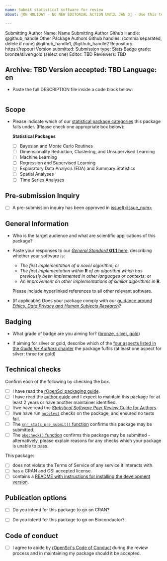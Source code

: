 ```yaml
---
name: Submit statistical software for review
about: 🚨ON HOLIDAY - NO NEW EDITORIAL ACTION UNTIL JAN 3🚨 - Use this template to submit statistical software for review

---
```


<!---
Below, please enter values for (1) submitting author GitHub handle (replacing "@github_handle@); and (2) Repository URL (replacing "https://repourl"). Values for additional package authors may also be specified, replacing "@github_handle1", "@github_handle2" - delete these if not needed. DO NOT DELETE HTML SYMBOLS (everything between "<!" and ">"). Replace only "@github_handle" and "https://repourl". This comment may be deleted once it has been read and understood.
--->

Submitting Author Name: Name
Submitting Author Github Handle: <!--author1-->@github_handle<!--end-author1-->
Other Package Authors Github handles: (comma separated, delete if none) <!--author-others-->@github_handle1, @github_handle2<!--end-author-others-->
Repository:  <!--repourl-->https://repourl<!--end-repourl-->
Version submitted:
Submission type: <!--submission-type-->Stats<!--end-submission-type-->
Badge grade: <!--statsgrade-->bronze/silver/gold (select one)<!--end-statsgrade-->
Editor: <!--editor--> TBD <!--end-editor-->
Reviewers: <!--reviewers-list--> TBD <!--end-reviewers-list-->
<!--due-dates-list--><!--end-due-dates-list-->
Archive: TBD
Version accepted: TBD
Language: <!--language-->en<!--end-language-->
---



-   Paste the full DESCRIPTION file inside a code block below:

```

```

## Scope 

- Please indicate which of our [statistical package categories](https://stats-devguide.ropensci.org/overview.html#overview-categories) this package falls under. (Please check one appropriate box below):

     **Statistical Packages**

	- [ ] Bayesian and Monte Carlo Routines
	- [ ] Dimensionality Reduction, Clustering, and Unsupervised Learning
	- [ ] Machine Learning
	- [ ] Regression and Supervised Learning
	- [ ] Exploratory Data Analysis (EDA) and Summary Statistics
	- [ ] Spatial Analyses
	- [ ] Time Series Analyses

## Pre-submission Inquiry

- [ ] A pre-submission inquiry has been approved in [issue#<issue_num>](#<issue_num>)<!--Replace #<issue_num> with the issue number of the Pres-submission inquiry-->


## General Information


-   Who is the target audience and what are scientific applications of this package?

-   Paste your responses to our [*General Standard* **G1.1** here](https://stats-devguide.ropensci.org/standards.html#general-standards), describing whether your software is:

    - *The first implementation of a novel algorithm*; or
    - *The first implementation within* **R** *of an algorithm which has previously been implemented in other languages or contexts*; or
    - *An improvement on other implementations of similar algorithms in* **R**.

    Please include hyperlinked references to all other relevant software.

-   (If applicable) Does your package comply with our [guidance around *Ethics, Data Privacy and Human Subjects Research*](https://devguide.ropensci.org/policies.html#ethics-data-privacy-and-human-subjects-research)?

## Badging

-    What grade of badge are you aiming for? ([bronze, silver, gold](https://stats-devguide.ropensci.org/pkgdev.html#pkgdev-badges))

-    If aiming for silver or gold, describe which of the [four aspects listed in the *Guide for Authors* chapter](https://stats-devguide.ropensci.org/pkgdev.html#pkgdev-silver) the package fulfils (at least one aspect for silver; three for gold)


## Technical checks

Confirm each of the following by checking the box.

- [ ] I have read the [rOpenSci packaging guide](https://devguide.ropensci.org/building.html).
- [ ] I have read the [author guide](https://devdevguide.netlify.app/authors-guide.html) and I expect to maintain this package for at least 2 years or have another maintainer identified.
- [ ] I/we have read the [*Statistical Software Peer Review* Guide for Authors](https://stats-devguide.ropensci.org/pkgdev.html).
- [ ] I/we have run [`autotest`](https://github.com/ropensci-review-tools/autotest) checks on the package, and ensured no tests fail.
- [ ] The [`srr_stats_pre_submit()` function](https://ropensci-review-tools.github.io/srr/reference/srr_stats_pre_submit.html) confirms this package may be submitted.
- [ ] The [`pkgcheck()` function](https://docs.ropensci.org/pkgcheck/reference/pkgcheck.html) confirms this package may be submitted - alternatively, please explain reasons for any checks which your package is unable to pass.

This package:

- [ ] does not violate the Terms of Service of any service it interacts with.
- [ ] has a CRAN and OSI accepted license.
- [ ] contains a [README with instructions for installing the development version](https://devguide.ropensci.org/building.html#readme).

## Publication options

- [ ] Do you intend for this package to go on CRAN?
- [ ] Do you intend for this package to go on Bioconductor?


## Code of conduct

- [ ] I agree to abide by [rOpenSci's Code of Conduct](https://ropensci.org/code-of-conduct/) during the review process and in maintaining my package should it be accepted.
